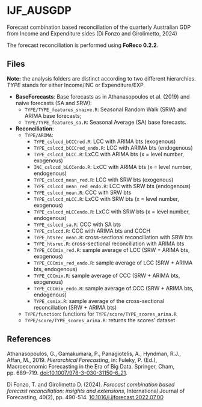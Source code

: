 
<!-- README.md is generated from README.Rmd. Please edit that file -->

# IJF_AUSGDP

<!-- badges: start -->
<!-- badges: end -->

Forecast combination based reconciliation of the quarterly Australian
GDP from Income and Expenditure sides (Di Fonzo and Girolimetto, 2024)

The forecast reconciliation is performed using **FoReco 0.2.2**.

## Files

**Note:** the analysis folders are distinct according to two different
hierarchies. *TYPE* stands for either Income/INC or Expenditure/EXP.

-   **BaseForecasts**: Base forecasts as in Athanasopoulos et al. (2019)
    and naive forecasts (SA and SRW):
    -   `TYPE/TYPE_features_snaive.R`: Seasonal Random Walk (SRW) and
        ARIMA base forecasts;
    -   `TYPE/TYPE_features_sa.R`: Seasonal Average (SA) base forecasts.
-   **Reconciliation**:
    -   `TYPE/ARIMA`:
        -   `TYPE_cslccd_bCCCred.R`: LCC with ARIMA bts (exogenous)
        -   `TYPE_cslccd_bCCCred_endo.R`: LCC with ARIMA bts
            (endogenous)
        -   `TYPE_cslccd_bLCC.R`: LxCC with ARIMA bts (x = level number,
            exogenous)
        -   `INC_cslccd_bLCCendo.R`: LxCC with ARIMA bts (x = level
            number, endogenous)
        -   `TYPE_cslccd_mean_red.R`: LCC with SRW bts (exogenous)
        -   `TYPE_cslccd_mean_red_endo.R`: LCC with SRW bts (endogenous)
        -   `TYPE_cslccd_mean.R`: CCC with SRW bts
        -   `TYPE_cslccd_mLCC.R`: LxCC with SRW bts (x = level number,
            exogenous)
        -   `TYPE_cslccd_mLCCendo.R`: LxCC with SRW bts (x = level
            number, endogenous)
        -   `TYPE_cslccd_sa.R`: CCC with SA bts
        -   `TYPE_cslccd.R`: CCC with ARIMA bts and CCCH
        -   `TYPE_htsrec_mean.R`: cross-sectional reconciliation with
            SRW bts
        -   `TYPE_htsrec.R`: cross-sectional reconciliation with ARIMA
            bts
        -   `TYPE_CCCmix_red.R`: sample average of LCC (SRW + ARIMA bts,
            exogenous)
        -   `TYPE_CCCmix_red_endo.R`: sample average of LCC (SRW + ARIMA
            bts, endogenous)
        -   `TYPE_CCCmix.R`: sample average of CCC (SRW + ARIMA bts,
            exogenous)
        -   `TYPE_CCCmix_endo.R`: sample average of CCC (SRW + ARIMA
            bts, endogenous)
        -   `TYPE_csmix.R`: sample average of the cross-sectional
            reconciliation (SRW + ARIMA bts)
    -   `TYPE/function`: functions for `TYPE/score/TYPE_scores_arima.R`
    -   `TYPE/score/TYPE_scores_arima.R`: returns the scores’ dataset

## References

Athanasopoulos, G., Gamakumara, P., Panagiotelis, A., Hyndman, R.J.,
Affan, M., 2019. *Hierarchical Forecasting*, in: Fuleky, P. (Ed.),
Macroeconomic Forecasting in the Era of Big Data. Springer, Cham,
pp. 689–719. <doi:10.1007/978-3-030-31150-6_21>.

Di Fonzo, T. and Girolimetto D. (2024). *Forecast combination based
forecast reconciliation: insights and extensions*, International Journal
of Forecasting, 40(2), pp. 490-514.
[10.1016/j.ijforecast.2022.07.00](https://doi.org/10.1016/j.ijforecast.2022.07.001)
